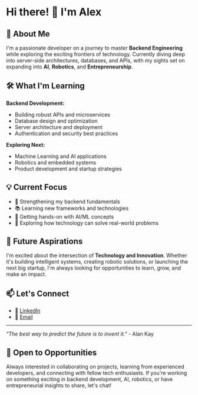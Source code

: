 # Hi there! 👋 I'm Alex

## 🚀 About Me

I'm a passionate developer on a journey to master **Backend Engineering** while exploring the exciting frontiers of technology. Currently diving deep into server-side architectures, databases, and APIs, with my sights set on expanding into **AI**, **Robotics**, and **Entrepreneurship**.

## 🛠️ What I'm Learning

**Backend Development:**
- Building robust APIs and microservices
- Database design and optimization
- Server architecture and deployment
- Authentication and security best practices

**Exploring Next:**
- Machine Learning and AI applications
- Robotics and embedded systems
- Product development and startup strategies

## 💡 Current Focus

- 🔧 Strengthening my backend fundamentals
- 📚 Learning new frameworks and technologies
- 🤖 Getting hands-on with AI/ML concepts
- 💭 Exploring how technology can solve real-world problems

## 🌱 Future Aspirations

I'm excited about the intersection of **Technology and Innovation**. Whether it's building intelligent systems, creating robotic solutions, or launching the next big startup, I'm always looking for opportunities to learn, grow, and make an impact.

## 📫 Let's Connect

- 💼 [LinkedIn](www.linkedin.com/in/alex-marfo-appiah)
- 📧 [Email](alexmarfo509@gmail.com)

---

*"The best way to predict the future is to invent it."* - Alan Kay


## 🤝 Open to Opportunities

Always interested in collaborating on projects, learning from experienced developers, and connecting with fellow tech enthusiasts. If you're working on something exciting in backend development, AI, robotics, or have entrepreneurial insights to share, let's chat!
